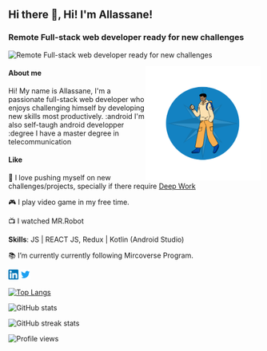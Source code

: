 <h2>Hi there 👋, Hi! I'm Allassane!</h2>

### Remote Full-stack web developer ready for new challenges
![Remote Full-stack web developer ready for new challenges <img width="30px" src="./images/icons8-boussole.gif" alt="Compas logo" />](https://www.arkasoftwares.com/blog/wp-content/uploads/2021/01/header_banner-6.jpg)

<img align='right' src="./images/banner.png" width="230">

#### About me

Hi! My name is Allassane, I'm a passionate full-stack web developer who enjoys challenging himself by developing new skills most productively.
:android I'm also self-taugh android developper
:degree I have a master degree in telecommunication

#### Like

🧭 I love pushing myself on new challenges/projects, specially if there require [Deep Work](https://www.calnewport.com/books/deep-work/)

🎮 I play video game in my free time. 

📺 I watched MR.Robot


**Skills**: JS | REACT JS, Redux  | Kotlin (Android Studio)

📚  I’m currently currently following Mircoverse Program.

<p><a href="" style="text-decoration: none;"><img src="./images/Linkedin.png" width="20px" alt="Linkdin"></a>  <a href=""  style="text-decoration: none;"> <img src="./images/twitter.png" width="20px" alt="Twitter"></a> </p>

[![Top Langs](https://github-readme-stats.vercel.app/api/top-langs/?username=Trast00)](https://github.com/anuraghazra/github-readme-stats)

![GitHub stats](https://github-readme-stats.vercel.app/api?username=Trast00&show_icons=true&count_private=true)  

![GitHub streak stats](https://streak-stats.demolab.com/?user=Trast00)  

![Profile views](https://gpvc.arturio.dev/Trast00)  

